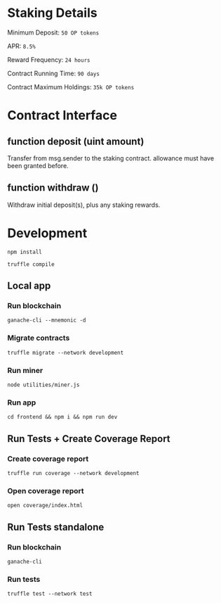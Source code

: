 
# Staking Details

Minimum Deposit: `50 OP tokens`

APR: `8.5%`

Reward Frequency: `24 hours`

Contract Running Time: `90 days`

Contract Maximum Holdings: `35k OP tokens`

# Contract Interface

## function deposit (uint amount)

Transfer from msg.sender to the staking contract. allowance must have been granted before.

## function withdraw ()

Withdraw initial deposit(s), plus any staking rewards.

# Development

`npm install`  

`truffle compile`

## Local app

### Run blockchain

`ganache-cli --mnemonic -d`

### Migrate contracts

`truffle migrate --network development`

### Run miner

`node utilities/miner.js`

### Run app

`cd frontend && npm i && npm run dev`

## Run Tests + Create Coverage Report

### Create coverage report

`truffle run coverage --network development`

### Open coverage report

`open coverage/index.html`


## Run Tests standalone

### Run blockchain

`ganache-cli`

### Run tests

`truffle test --network test`